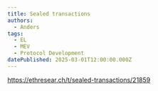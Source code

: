 ```yaml
---
title: Sealed transactions
authors:
  - Anders
tags:
  - EL
  - MEV
  - Protocol Development
datePublished: 2025-03-01T12:00:00.000Z
---
```


<https://ethresear.ch/t/sealed-transactions/21859>
